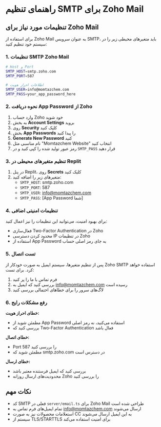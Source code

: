 # راهنمای تنظیم SMTP برای Zoho Mail

## تنظیمات مورد نیاز برای Zoho Mail

برای استفاده از Zoho Mail به عنوان سرویس SMTP، باید متغیرهای محیطی زیر را در سیستم خود تنظیم کنید:

### 1. تنظیمات SMTP Zoho Mail

```bash
# Host و Port
SMTP_HOST=smtp.zoho.com
SMTP_PORT=587

# اطلاعات احراز هویت
SMTP_USER=info@momtazchem.com
SMTP_PASS=your_app_password_here
```

### 2. نحوه دریافت App Password از Zoho

1. وارد حساب Zoho خود شوید
2. به بخش **Account Settings** بروید
3. روی **Security** کلیک کنید
4. بخش **App Passwords** را پیدا کنید
5. **Generate New Password** کنید
6. نام مناسبی مثل "Momtazchem Website" انتخاب کنید
7. رمز عبور تولید شده را کپی کنید و در `SMTP_PASS` قرار دهید

### 3. تنظیم متغیرهای محیطی در Replit

1. در پنل Replit، روی **Secrets** کلیک کنید
2. متغیرهای زیر را اضافه کنید:
   - `SMTP_HOST`: smtp.zoho.com
   - `SMTP_PORT`: 587
   - `SMTP_USER`: info@momtazchem.com
   - `SMTP_PASS`: [App Password شما]

### 4. تنظیمات امنیتی اضافی

برای بهبود امنیت، می‌توانید این تنظیمات را نیز اعمال کنید:

- فعال‌سازی Two-Factor Authentication در Zoho
- محدود کردن دسترسی IP در تنظیمات Zoho
- استفاده از App Password به جای رمز اصلی حساب

### 5. تست اتصال

پس از تنظیم متغیرها، سیستم ایمیل به صورت خودکار از Zoho SMTP استفاده خواهد کرد. برای تست:

1. فرم تماس با ما را پر کنید
2. بررسی کنید که ایمیل به info@momtazchem.com رسیده است
3. لاگ‌های سرور را برای خطاهای احتمالی بررسی کنید

### 6. رفع مشکلات رایج

**خطای احراز هویت:**
- مطمئن شوید از App Password استفاده می‌کنید، نه رمز اصلی
- بررسی کنید که Two-Factor Authentication فعال باشد

**خطای اتصال:**
- Port 587 را بررسی کنید
- مطمئن شوید که smtp.zoho.com در دسترس است

**خطای ارسال:**
- بررسی کنید که ایمیل فرستنده معتبر باشد
- محدودیت‌های ارسال روزانه Zoho را بررسی کنید

## نکات مهم

- کد SMTP فعلی در `server/email.ts` برای Zoho Mail طراحی شده است
- تمام ایمیل‌های فرم تماس به info@momtazchem.com ارسال می‌شوند
- استعلامات محصولات نیز به صورت CC به این ایمیل ارسال می‌شوند
- سیستم از TLS/STARTTLS برای امنیت استفاده می‌کند